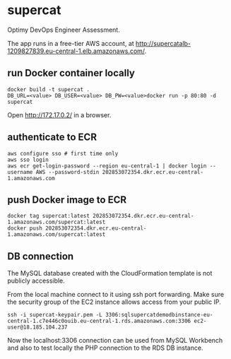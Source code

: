 # supercat

Optimy DevOps Engineer Assessment.

The app runs in a free-tier AWS account, at http://supercatalb-1209827839.eu-central-1.elb.amazonaws.com/.

## run Docker container locally

```
docker build -t supercat .
DB_URL=<value> DB_USER=<value> DB_PW=<value>docker run -p 80:80 -d supercat
```

Open http://172.17.0.2/ in a browser.

## authenticate to ECR

```
aws configure sso # first time only
aws sso login
aws ecr get-login-password --region eu-central-1 | docker login --username AWS --password-stdin 202853072354.dkr.ecr.eu-central-1.amazonaws.com
```

## push Docker image to ECR

```
docker tag supercat:latest 202853072354.dkr.ecr.eu-central-1.amazonaws.com/supercat:latest
docker push 202853072354.dkr.ecr.eu-central-1.amazonaws.com/supercat:latest
```

## DB connection

The MySQL database created with the CloudFormation template is not publicly accessible.

From the local machine connect to it using ssh port forwarding. Make sure the security group of the EC2 instance allows access from your public IP.

```
ssh -i supercat-keypair.pem -L 3306:sqlsupercatdemodbinstance-eu-central-1.c7e446c0ouib.eu-central-1.rds.amazonaws.com:3306 ec2-user@18.185.104.237
```

Now the localhost:3306 connection can be used from MySQL Workbench and also to test locally the PHP connection to the RDS DB instance.
